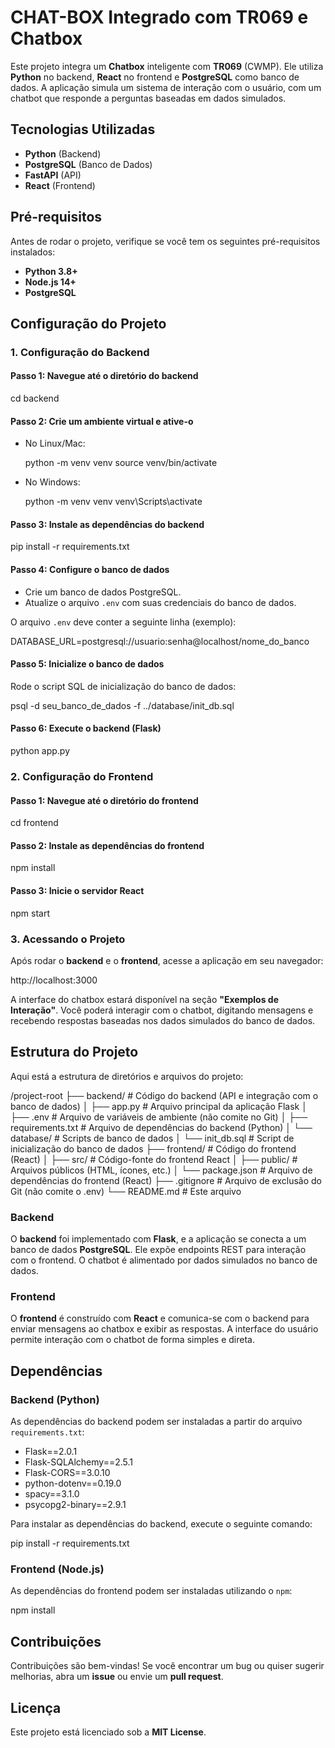 # CHAT-BOX Integrado com TR069 e Chatbox

Este projeto integra um **Chatbox** inteligente com **TR069** (CWMP). Ele utiliza **Python** no backend, **React** no frontend e **PostgreSQL** como banco de dados. A aplicação simula um sistema de interação com o usuário, com um chatbot que responde a perguntas baseadas em dados simulados.

## Tecnologias Utilizadas

- **Python** (Backend)
- **PostgreSQL** (Banco de Dados)
- **FastAPI** (API)
- **React** (Frontend)

## Pré-requisitos

Antes de rodar o projeto, verifique se você tem os seguintes pré-requisitos instalados:

- **Python 3.8+**
- **Node.js 14+**
- **PostgreSQL**

## Configuração do Projeto

### 1. Configuração do Backend

#### Passo 1: Navegue até o diretório do backend

cd backend

#### Passo 2: Crie um ambiente virtual e ative-o

- No Linux/Mac:

    python -m venv venv
    source venv/bin/activate

- No Windows:

    python -m venv venv
    venv\Scripts\activate

#### Passo 3: Instale as dependências do backend

pip install -r requirements.txt

#### Passo 4: Configure o banco de dados

- Crie um banco de dados PostgreSQL.
- Atualize o arquivo `.env` com suas credenciais do banco de dados.

O arquivo `.env` deve conter a seguinte linha (exemplo):

DATABASE_URL=postgresql://usuario:senha@localhost/nome_do_banco

#### Passo 5: Inicialize o banco de dados

Rode o script SQL de inicialização do banco de dados:

psql -d seu_banco_de_dados -f ../database/init_db.sql

#### Passo 6: Execute o backend (Flask)

python app.py

### 2. Configuração do Frontend

#### Passo 1: Navegue até o diretório do frontend

cd frontend

#### Passo 2: Instale as dependências do frontend

npm install

#### Passo 3: Inicie o servidor React

npm start

### 3. Acessando o Projeto

Após rodar o **backend** e o **frontend**, acesse a aplicação em seu navegador:

http://localhost:3000

A interface do chatbox estará disponível na seção **"Exemplos de Interação"**. Você poderá interagir com o chatbot, digitando mensagens e recebendo respostas baseadas nos dados simulados do banco de dados.

## Estrutura do Projeto

Aqui está a estrutura de diretórios e arquivos do projeto:

/project-root
├── backend/                # Código do backend (API e integração com o banco de dados)
│   ├── app.py              # Arquivo principal da aplicação Flask
│   ├── .env                # Arquivo de variáveis de ambiente (não comite no Git)
│   ├── requirements.txt    # Arquivo de dependências do backend (Python)
│   └── database/           # Scripts de banco de dados
│       └── init_db.sql     # Script de inicialização do banco de dados
├── frontend/               # Código do frontend (React)
│   ├── src/                # Código-fonte do frontend React
│   ├── public/             # Arquivos públicos (HTML, ícones, etc.)
│   └── package.json        # Arquivo de dependências do frontend (React)
├── .gitignore              # Arquivo de exclusão do Git (não comite o .env)
└── README.md               # Este arquivo

### Backend

O **backend** foi implementado com **Flask**, e a aplicação se conecta a um banco de dados **PostgreSQL**. Ele expõe endpoints REST para interação com o frontend. O chatbot é alimentado por dados simulados no banco de dados.

### Frontend

O **frontend** é construído com **React** e comunica-se com o backend para enviar mensagens ao chatbox e exibir as respostas. A interface do usuário permite interação com o chatbot de forma simples e direta.

## Dependências

### Backend (Python)

As dependências do backend podem ser instaladas a partir do arquivo `requirements.txt`:

- Flask==2.0.1
- Flask-SQLAlchemy==2.5.1
- Flask-CORS==3.0.10
- python-dotenv==0.19.0
- spacy==3.1.0
- psycopg2-binary==2.9.1

Para instalar as dependências do backend, execute o seguinte comando:

pip install -r requirements.txt

### Frontend (Node.js)

As dependências do frontend podem ser instaladas utilizando o `npm`:

npm install

## Contribuições

Contribuições são bem-vindas! Se você encontrar um bug ou quiser sugerir melhorias, abra um **issue** ou envie um **pull request**.

## Licença

Este projeto está licenciado sob a **MIT License**.
